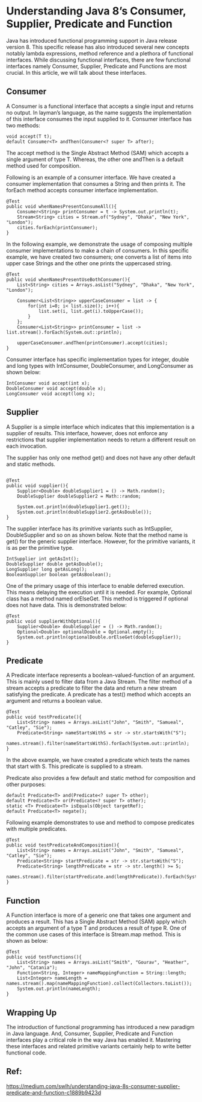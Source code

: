 
# Understanding Java 8’s Consumer, Supplier, Predicate and Function

Java has introduced functional programming support in Java release version 8. This specific release has also introduced several new concepts notably lambda expressions, method reference and a plethora of functional interfaces. While discussing functional interfaces, there are few functional interfaces namely Consumer, Supplier, Predicate and Functions are most crucial. In this article, we will talk about these interfaces.

## Consumer
A Consumer is a functional interface that accepts a single input and returns no output. In layman’s language, as the name suggests the implementation of this interface consumes the input supplied to it. Consumer interface has two methods:

```
void accept(T t);
default Consumer<T> andThen(Consumer<? super T> after);
```

The accept method is the Single Abstract Method (SAM) which accepts a single argument of type T. Whereas, the other one andThen is a default method used for composition.

Following is an example of a consumer interface. We have created a consumer implementation that consumes a String and then prints it. The forEach method accepts consumer interface implementation.

```
@Test
public void whenNamesPresentConsumeAll(){
    Consumer<String> printConsumer = t -> System.out.println(t);
    Stream<String> cities = Stream.of("Sydney", "Dhaka", "New York", "London");
    cities.forEach(printConsumer);
}
```

In the following example, we demonstrate the usage of composing multiple consumer implementations to make a chain of consumers. In this specific example, we have created two consumers; one converts a list of items into upper case Strings and the other one prints the uppercased string.

```
@Test
public void whenNamesPresentUseBothConsumer(){
    List<String> cities = Arrays.asList("Sydney", "Dhaka", "New York", "London");

    Consumer<List<String>> upperCaseConsumer = list -> {
        for(int i=0; i< list.size(); i++){
            list.set(i, list.get(i).toUpperCase());
        }
    };
    Consumer<List<String>> printConsumer = list -> list.stream().forEach(System.out::println);

    upperCaseConsumer.andThen(printConsumer).accept(cities);
}

```

Consumer interface has specific implementation types for integer, double and long types with IntConsumer, DoubleConsumer, and LongConsumer as shown below:

```
IntConsumer void accept(int x);
DoubleConsumer void accept(double x);
LongConsumer void accept(long x);
```

## Supplier
A Supplier is a simple interface which indicates that this implementation is a supplier of results. This interface, however, does not enforce any restrictions that supplier implementation needs to return a different result on each invocation.

The supplier has only one method get() and does not have any other default and static methods.

```

@Test
public void supplier(){
    Supplier<Double> doubleSupplier1 = () -> Math.random();
    DoubleSupplier doubleSupplier2 = Math::random;

    System.out.println(doubleSupplier1.get());
    System.out.println(doubleSupplier2.getAsDouble());
}

```
The supplier interface has its primitive variants such as IntSupplier, DoubleSupplier and so on as shown below. Note that the method name is get() for the generic supplier interface. However, for the primitive variants, it is as per the primitive type.

```
IntSupplier int getAsInt();
DoubleSupplier double getAsDouble();
LongSupplier long getAsLong();
BooleanSupplier boolean getAsBoolean();
```

One of the primary usage of this interface to enable deferred execution. This means delaying the execution until it is needed. For example, Optional class has a method named orElseGet. This method is triggered if optional does not have data. This is demonstrated below:

```
@Test
public void supplierWithOptional(){
    Supplier<Double> doubleSupplier = () -> Math.random();
    Optional<Double> optionalDouble = Optional.empty();
    System.out.println(optionalDouble.orElseGet(doubleSupplier));
}

```
## Predicate
A Predicate interface represents a boolean-valued-function of an argument. This is mainly used to filter data from a Java Stream. The filter method of a stream accepts a predicate to filter the data and return a new stream satisfying the predicate. A predicate has a test() method which accepts an argument and returns a boolean value.

```
@Test
public void testPredicate(){
    List<String> names = Arrays.asList("John", "Smith", "Samueal", "Catley", "Sie");
    Predicate<String> nameStartsWithS = str -> str.startsWith("S");
    names.stream().filter(nameStartsWithS).forEach(System.out::println);
}

```
In the above example, we have created a predicate which tests the names that start with S. This predicate is supplied to a stream.

Predicate also provides a few default and static method for composition and other purposes:

```
default Predicate<T> and(Predicate<? super T> other);
default Predicate<T> or(Predicate<? super T> other);
static <T> Predicate<T> isEquals(Object targetRef);
default Predicate<T> negate();
```

Following example demonstrates to use and method to compose predicates with multiple predicates.

```
@Test
public void testPredicateAndComposition(){
    List<String> names = Arrays.asList("John", "Smith", "Samueal", "Catley", "Sie");
    Predicate<String> startPredicate = str -> str.startsWith("S");
    Predicate<String> lengthPredicate = str -> str.length() >= 5;
    names.stream().filter(startPredicate.and(lengthPredicate)).forEach(System.out::println);
}
```

## Function
A Function interface is more of a generic one that takes one argument and produces a result. This has a Single Abstract Method (SAM) apply which accepts an argument of a type T and produces a result of type R. One of the common use cases of this interface is Stream.map method. This is shown as below:

```
@Test
public void testFunctions(){
    List<String> names = Arrays.asList("Smith", "Gourav", "Heather", "John", "Catania");
    Function<String, Integer> nameMappingFunction = String::length;
    List<Integer> nameLength = names.stream().map(nameMappingFunction).collect(Collectors.toList());
    System.out.println(nameLength);
}
```

## Wrapping Up
The introduction of functional programming has introduced a new paradigm in Java language. And, Consumer, Supplier, Predicate and Function interfaces play a critical role in the way Java has enabled it. Mastering these interfaces and related primitive variants certainly help to write better functional code.


## Ref:

https://medium.com/swlh/understanding-java-8s-consumer-supplier-predicate-and-function-c1889b9423d

